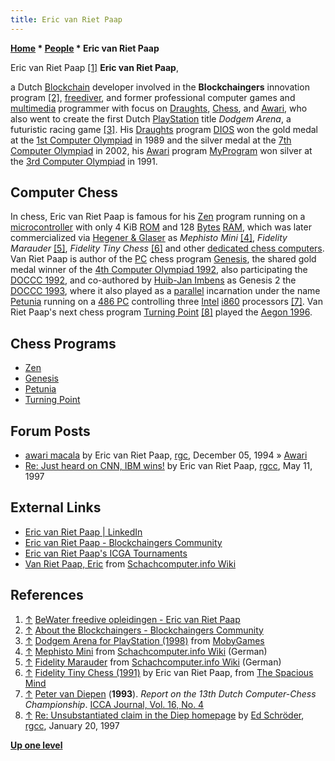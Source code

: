 ```yaml
---
title: Eric van Riet Paap
---
```

**[Home](Home "Home") * [People](People "People") * Eric van Riet Paap**

[](http://be-water.nl/) Eric van Riet Paap <a id="cite-note-1" href="#cite-ref-1">[1]</a>
**Eric van Riet Paap**,

a Dutch [Blockchain](https://en.wikipedia.org/wiki/Blockchain) developer involved in the **Blockchaingers** innovation program <a id="cite-note-2" href="#cite-ref-2">[2]</a>, [freediver](https://en.wikipedia.org/wiki/Freediving), and former professional computer games and [multimedia](https://en.wikipedia.org/wiki/Multimedia) programmer with focus on [Draughts](Draughts "Draughts"), [Chess](Chess "Chess"), and [Awari](Awari "Awari"), who also went to create the first Dutch [PlayStation](https://en.wikipedia.org/wiki/PlayStation) title *Dodgem Arena*, a futuristic racing game <a id="cite-note-3" href="#cite-ref-3">[3]</a>.
His [Draughts](Draughts "Draughts") program [DIOS](https://www.game-ai-forum.org/icga-tournaments/program.php?id=264) won the gold medal at the [1st Computer Olympiad](1st_Computer_Olympiad#Draughts "1st Computer Olympiad") in 1989 and the silver medal at the [7th Computer Olympiad](7th_Computer_Olympiad#Draughts "7th Computer Olympiad") in 2002, his [Awari](Awari "Awari") program [MyProgram](https://www.game-ai-forum.org/icga-tournaments/program.php?id=419) won silver at the [3rd Computer Olympiad](3rd_Computer_Olympiad#Awari "3rd Computer Olympiad") in 1991.

## Computer Chess

In chess, Eric van Riet Paap is famous for his [Zen](Zen "Zen") program running on a [microcontroller](https://en.wikipedia.org/wiki/Microcontroller) with only 4 KiB [ROM](Memory#ROM "Memory") and 128 [Bytes](Byte "Byte") [RAM](Memory#RAM "Memory"), which was later commercialized via [Hegener & Glaser](Hegener_%26_Glaser "Hegener & Glaser") as *Mephisto Mini* <a id="cite-note-4" href="#cite-ref-4">[4]</a>, *Fidelity Marauder* <a id="cite-note-5" href="#cite-ref-5">[5]</a>, *Fidelity Tiny Chess* <a id="cite-note-6" href="#cite-ref-6">[6]</a> and other [dedicated chess computers](Dedicated_Chess_Computers "Dedicated Chess Computers").
Van Riet Paap is author of the [PC](IBM_PC "IBM PC") chess program [Genesis](Genesis_NL "Genesis NL"), the shared gold medal winner of the [4th Computer Olympiad 1992](4th_Computer_Olympiad#Chess "4th Computer Olympiad"), also participating the [DOCCC 1992](DOCCC_1992 "DOCCC 1992"), and co-authored by [Huib-Jan Imbens](Huib-Jan_Imbens "Huib-Jan Imbens") as Genesis 2 the [DOCCC 1993](DOCCC_1993 "DOCCC 1993"), where it also played as a [parallel](Parallel_Search "Parallel Search") incarnation under the name [Petunia](Petunia "Petunia") running on a [486 PC](X86 "X86") controlling three [Intel](Intel "Intel") [i860](I860 "I860") processors <a id="cite-note-7" href="#cite-ref-7">[7]</a>. Van Riet Paap's next chess program [Turning Point](Turning_Point "Turning Point") <a id="cite-note-8" href="#cite-ref-8">[8]</a> played the [Aegon 1996](Aegon_1996 "Aegon 1996").

## Chess Programs

- [Zen](Zen "Zen")
- [Genesis](Genesis_NL "Genesis NL")
- [Petunia](Petunia "Petunia")
- [Turning Point](Turning_Point "Turning Point")

## Forum Posts

- [awari macala](https://groups.google.com/d/msg/rec.games.chess/jiWscU23jZQ/ype2R9nZjNYJ) by Eric van Riet Paap, [rgc](Computer_Chess_Forums "Computer Chess Forums"), December 05, 1994 » [Awari](Awari "Awari")
- [Re: Just heard on CNN, IBM wins!](https://groups.google.com/d/msg/rec.games.chess.computer/ktnqMsC1NFs/vL9NzRXyDKEJ) by Eric van Riet Paap, [rgcc](Computer_Chess_Forums "Computer Chess Forums"), May 11, 1997

## External Links

- [Eric van Riet Paap | LinkedIn](https://www.linkedin.com/in/eric-van-riet-paap-51a76613b/)
- [Eric van Riet Paap - Blockchaingers Community](https://blockchaingers.org/users/ericvanrietpaap)
- [Eric van Riet Paap's ICGA Tournaments](https://www.game-ai-forum.org/icga-tournaments/person.php?id=285)
- [Van Riet Paap, Eric](https://www.schach-computer.info/wiki/index.php?title=Van_Riet_Paap,_Eric) from [Schachcomputer.info Wiki](https://www.schach-computer.info/wiki/index.php?title=Hauptseite_En)

## References

1. <a id="cite-ref-1" href="#cite-note-1">↑</a> [BeWater freedive opleidingen - Eric van Riet Paap](http://be-water.nl/)
1. <a id="cite-ref-2" href="#cite-note-2">↑</a> [About the Blockchaingers - Blockchaingers Community](https://blockchaingers.org/p/about)
1. <a id="cite-ref-3" href="#cite-note-3">↑</a> [Dodgem Arena for PlayStation (1998)](http://www.mobygames.com/game/dodgem-arena) from [MobyGames](https://en.wikipedia.org/wiki/MobyGames)
1. <a id="cite-ref-4" href="#cite-note-4">↑</a> [Mephisto Mini](https://www.schach-computer.info/wiki/index.php/Mephisto_Mini) from [Schachcomputer.info Wiki](https://www.schach-computer.info/wiki/index.php/Hauptseite_En) (German)
1. <a id="cite-ref-5" href="#cite-note-5">↑</a> [Fidelity Marauder](https://www.schach-computer.info/wiki/index.php/Fidelity_Marauder) from [Schachcomputer.info Wiki](https://www.schach-computer.info/wiki/index.php/Hauptseite_En) (German)
1. <a id="cite-ref-6" href="#cite-note-6">↑</a> [Fidelity Tiny Chess (1991)](http://www.spacious-mind.com/html/tiny.html) by Eric van Riet Paap, from [The Spacious Mind](The_Spacious_Mind "The Spacious Mind")
1. <a id="cite-ref-7" href="#cite-note-7">↑</a> [Peter van Diepen](Peter_van_Diepen "Peter van Diepen") (**1993**). *Report on the 13th Dutch Computer-Chess Championship*. [ICCA Journal, Vol. 16, No. 4](ICGA_Journal#16_4 "ICGA Journal")
1. <a id="cite-ref-8" href="#cite-note-8">↑</a> [Re: Unsubstantiated claim in the Diep homepage](http://groups.google.com/group/rec.games.chess.computer/msg/50d158b6b30eb6a8) by [Ed Schröder](Ed_Schroder "Ed Schroder"), [rgcc](Computer_Chess_Forums "Computer Chess Forums"), January 20, 1997

**[Up one level](People "People")**

